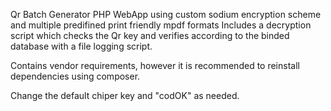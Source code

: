 Qr Batch Generator PHP WebApp using custom sodium encryption scheme and multiple predifined print friendly mpdf formats
Includes a decryption script which checks the Qr key and verifies according to the binded database with a file logging script.

Contains vendor requirements, however it is recommended to reinstall dependencies using composer.

Change the default chiper key and "codOK" as needed.
